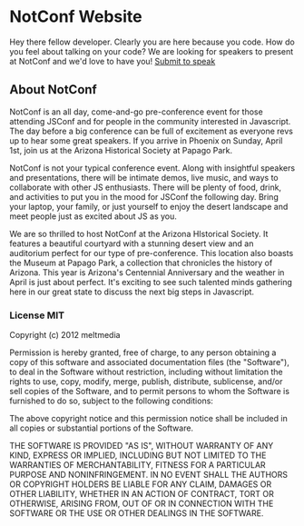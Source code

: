# NotConf Website

Hey there fellow developer. Clearly you are here because you code. How do you feel about talking on your code? We are looking for speakers to present at NotConf and we'd love to have you! [Submit to speak](http://notconf.com/register/speaker)

## About NotConf
NotConf is an all day, come-and-go pre-conference event for those attending JSConf and for people in the community interested in Javascript. The day before a big conference can be full of excitement as everyone revs up to hear some great speakers. If you arrive in Phoenix on Sunday, April 1st, join us at the Arizona Historical Society at Papago Park.

NotConf is not your typical conference event. Along with insightful speakers and presentations, there will be intimate demos, live music, and ways to collaborate with other JS enthusiasts. There will be plenty of food, drink, and activities to put you in the mood for JSConf the following day. Bring your laptop, your family, or just yourself to enjoy the desert landscape and meet people just as excited about JS as you.

We are so thrilled to host NotConf at the Arizona HIstorical Society. It features a beautiful courtyard with a stunning desert view and an auditorium perfect for our type of pre-conference. This location also boasts the Museum at Papago Park, a collection that chronicles the history of Arizona. This year is Arizona's Centennial Anniversary and the weather in April is just about perfect. It's exciting to see such talented minds gathering here in our great state to discuss the next big steps in Javascript.

### License MIT
Copyright (c) 2012 meltmedia

Permission is hereby granted, free of charge, to any person obtaining a copy of this software and associated documentation files (the "Software"), to deal in the Software without restriction, including without limitation the rights to use, copy, modify, merge, publish, distribute, sublicense, and/or sell copies of the Software, and to permit persons to whom the Software is furnished to do so, subject to the following conditions:

The above copyright notice and this permission notice shall be included in all copies or substantial portions of the Software.

THE SOFTWARE IS PROVIDED "AS IS", WITHOUT WARRANTY OF ANY KIND, EXPRESS OR IMPLIED, INCLUDING BUT NOT LIMITED TO THE WARRANTIES OF MERCHANTABILITY, FITNESS FOR A PARTICULAR PURPOSE AND NONINFRINGEMENT. IN NO EVENT SHALL THE AUTHORS OR COPYRIGHT HOLDERS BE LIABLE FOR ANY CLAIM, DAMAGES OR OTHER LIABILITY, WHETHER IN AN ACTION OF CONTRACT, TORT OR OTHERWISE, ARISING FROM, OUT OF OR IN CONNECTION WITH THE SOFTWARE OR THE USE OR OTHER DEALINGS IN THE SOFTWARE.